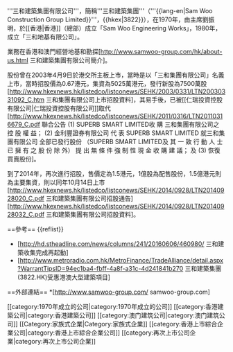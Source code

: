 '''三和建築集團有限公司'''，簡稱'''三和建築集團'''（'''{{lang-en|Sam Woo Construction Group Limited}}'''，{{hkex|3822}}），在1970年，由主席劉振明，於[[香港|香港]]（總部）成立「Sam Woo Engineering Works」，1980年，成立「三和地基有限公司」。

業務在香港和澳門經營地基和勘探<ref>[http://www.samwoo-group.com/hk/about-us.html 三和建築集團有限公司簡介]</ref>。

股份曾在2003年4月9日於港交所主板上市，當時是以「三和集團有限公司」名義上市，當時招股價為0.67港元，集資為5025萬港元，發行新股為7500萬股<ref>[http://www.hkexnews.hk/listedco/listconews/SEHK/2003/0331/LTN20030331092_C.htm 三和集團有限公司上市招股資料]</ref>，其易手後，已被[[仁瑞投資控股有限公司|仁瑞投資控股有限公司]]取代<ref>[http://www.hkexnews.hk/listedco/listconews/SEHK/2011/0316/LTN20110316679_C.pdf 聯合公告 (1) SUPERB SMART LIMITED收 購 三和集團有限公司之 控 股 權 益； (2) 金利豐證券有限公司 代 表 SUPERB SMART LIMITED 就三和集團有限公司 全部已發行股份 （SUPERB SMART LIMITED及 其 一 致 行 動 人 士 已 擁 有 之 股 份 除 外） 提 出 無 條 件 強 制 性 現 金 收 購 建 議； 及 (3) 恢復買賣股份]</ref>。

到了2014年，再次進行招股，售價定為1.5港元，1億股為配售股份，1.5億港元則為主要集資，則以同年10月14日上市<ref>[http://www.hkexnews.hk/listedco/listconews/SEHK/2014/0928/LTN20140928020_C.pdf 三和建築集團有限公司招股通告]</ref><ref>[http://www.hkexnews.hk/listedco/listconews/SEHK/2014/0928/LTN20140928032_C.pdf 三和建築集團有限公司招股資料]</ref>。

==參考==
{{reflist}}
* [http://hd.stheadline.com/news/columns/241/20160606/460980/ 三和建築收集完成再起動]
* [http://www.metroradio.com.hk/MetroFinance/TradeAlliance/detail.aspx?WarrantTipsID=94ec1ba4-fbff-4a8f-a31c-4d241841b270 三和建築集團(3822.HK)受惠港澳大型建築項目]

==外部連結==
*[http://www.samwoo-group.com/ samwoo-group.com]

[[category:1970年成立的公司|category:1970年成立的公司]]
[[category:香港建築公司|category:香港建築公司]]
[[category:澳门建筑公司|category:澳门建筑公司]]
[[Category:家族式企業|Category:家族式企業]]
[[category:香港上市綜合企業公司|category:香港上市綜合企業公司]]
[[category:再次上市公司企業|category:再次上市公司企業]]